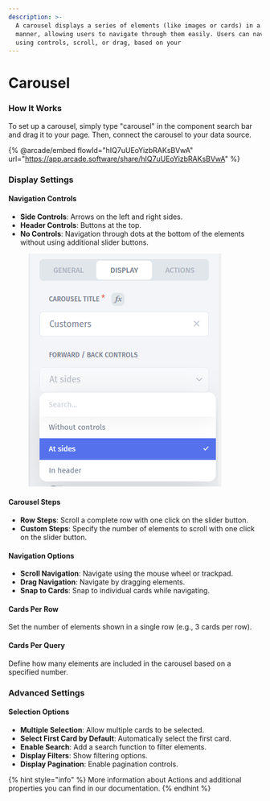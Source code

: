 ```yaml
---
description: >-
  A carousel displays a series of elements (like images or cards) in a rotating
  manner, allowing users to navigate through them easily. Users can navigate
  using controls, scroll, or drag, based on your
---
```


# Carousel

### How It Works

To set up a carousel, simply type "carousel" in the component search bar and drag it to your page. Then, connect the carousel to your data source.

{% @arcade/embed flowId="hIQ7uUEoYizbRAKsBVwA" url="https://app.arcade.software/share/hIQ7uUEoYizbRAKsBVwA" %}

### Display Settings

#### Navigation Controls

* **Side Controls**: Arrows on the left and right sides.
* **Header Controls**: Buttons at the top.
* **No Controls**: Navigation through dots at the bottom of the elements without using additional slider buttons.

<figure><img src="../../../../.gitbook/assets/image (2) (1) (1) (1) (1) (1).png" alt=""><figcaption></figcaption></figure>

#### Carousel Steps

* **Row Steps**: Scroll a complete row with one click on the slider button.
* **Custom Steps**: Specify the number of elements to scroll with one click on the slider button.

#### Navigation Options

* **Scroll Navigation**: Navigate using the mouse wheel or trackpad.
* **Drag Navigation**: Navigate by dragging elements.
* **Snap to Cards**: Snap to individual cards while navigating.

#### Cards Per Row

Set the number of elements shown in a single row (e.g., 3 cards per row).

#### Cards Per Query

Define how many elements are included in the carousel based on a specified number.

### Advanced Settings

#### Selection Options

* **Multiple Selection**: Allow multiple cards to be selected.
* **Select First Card by Default**: Automatically select the first card.
* **Enable Search**: Add a search function to filter elements.
* **Display Filters**: Show filtering options.
* **Display Pagination**: Enable pagination controls.

{% hint style="info" %}
More information about Actions and additional properties you can find in our documentation.
{% endhint %}
